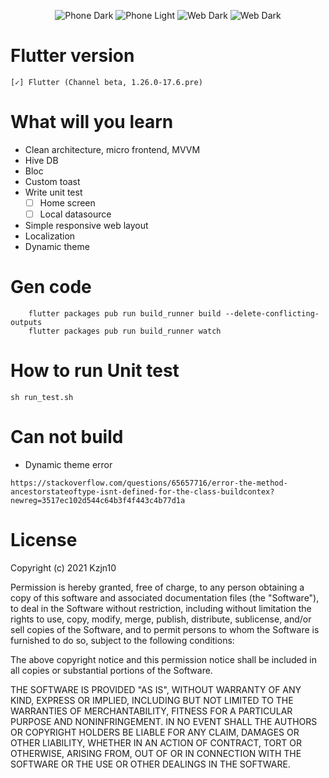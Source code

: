 
<p align="center">
  <img src="https://github.com/kzjn10/Flutter_Web_Todo_App/blob/main/screenshots/phone_dark.png" alt="Phone Dark"/>

<img src="https://github.com/kzjn10/Flutter_Web_Todo_App/blob/main/screenshots/phone_light.png" alt="Phone Light"/>

<img src="https://github.com/kzjn10/Flutter_Web_Todo_App/blob/main/screenshots/web_dark.png" alt="Web Dark"/>

<img src="https://github.com/kzjn10/Flutter_Web_Todo_App/blob/main/screenshots/web_light.png" alt="Web Dark"/>
</p>

# Flutter version
```
[✓] Flutter (Channel beta, 1.26.0-17.6.pre)

```

# What will you learn
- Clean architecture, micro frontend, MVVM
- Hive DB
- Bloc
- Custom toast
- Write unit test
    - [ ] Home screen
    - [ ] Local datasource
- Simple responsive web layout
- Localization
- Dynamic theme

# Gen code

```
    flutter packages pub run build_runner build --delete-conflicting-outputs
    flutter packages pub run build_runner watch
```

# How to run Unit test

```
sh run_test.sh
```

# Can not build

- Dynamic theme error
```
https://stackoverflow.com/questions/65657716/error-the-method-ancestorstateoftype-isnt-defined-for-the-class-buildcontex?newreg=3517ec102d544c64b3f4f443c4b77d1a
```

# License

Copyright (c) 2021 Kzjn10

Permission is hereby granted, free of charge, to any person obtaining a copy
of this software and associated documentation files (the "Software"), to deal
in the Software without restriction, including without limitation the rights
to use, copy, modify, merge, publish, distribute, sublicense, and/or sell
copies of the Software, and to permit persons to whom the Software is
furnished to do so, subject to the following conditions:

The above copyright notice and this permission notice shall be included in all
copies or substantial portions of the Software.

THE SOFTWARE IS PROVIDED "AS IS", WITHOUT WARRANTY OF ANY KIND, EXPRESS OR
IMPLIED, INCLUDING BUT NOT LIMITED TO THE WARRANTIES OF MERCHANTABILITY,
FITNESS FOR A PARTICULAR PURPOSE AND NONINFRINGEMENT. IN NO EVENT SHALL THE
AUTHORS OR COPYRIGHT HOLDERS BE LIABLE FOR ANY CLAIM, DAMAGES OR OTHER
LIABILITY, WHETHER IN AN ACTION OF CONTRACT, TORT OR OTHERWISE, ARISING FROM,
OUT OF OR IN CONNECTION WITH THE SOFTWARE OR THE USE OR OTHER DEALINGS IN THE
SOFTWARE.
